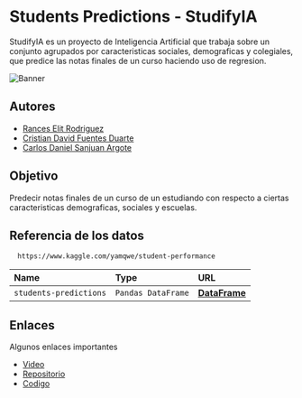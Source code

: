 
# Students Predictions - StudifyIA

StudifyIA es un proyecto de Inteligencia Artificial que trabaja sobre un conjunto agrupados por caracteristicas sociales, demograficas y colegiales, que predice las notas finales de un curso haciendo uso de regresion.


![Banner](https://i.imgur.com/cD3oZUA.png)


## Autores

- [Rances Elit Rodriguez](https://www.github.com/rancesrx)
- [Cristian David Fuentes Duarte](https://www.github.com/cristianfuente)
- [Carlos Daniel Sanjuan Argote](https://www.github.com/csanjuan99)


## Objetivo

Predecir notas finales de un curso de un estudiando con respecto a ciertas caracteristicas demograficas, sociales y escuelas.


## Referencia de los datos


```http
  https://www.kaggle.com/yamqwe/student-performance
```

| Name | Type     | URL             |
| :-------- | :------- | :------------------------- |
| `students-predictions` | `Pandas DataFrame` | **[DataFrame](https://www.kaggle.com/yamqwe/student-performance)** |



## Enlaces

Algunos enlaces importantes

- [Video](https://youtu.be/OI81V1BZkOU)
- [Repositorio](https://github.com/csanjuan99/ia-students-predictions-project)
- [Codigo](https://github.com/csanjuan99/ia-students-predictions-project)

